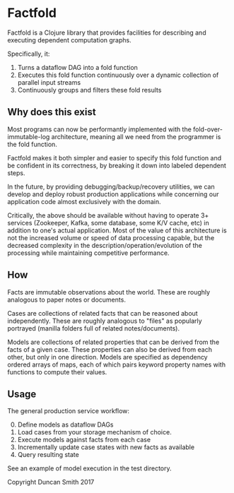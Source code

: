 # Factfold

Factfold is a Clojure library that provides facilities for describing and executing dependent computation graphs.

Specifically, it:

1. Turns a dataflow DAG into a fold function
2. Executes this fold function continuously over a dynamic collection of parallel input streams
3. Continuously groups and filters these fold results

## Why does this exist

Most programs can now be performantly implemented with the fold-over-immutable-log architecture, meaning all we need from the programmer is the fold function.

Factfold makes it both simpler and easier to specify this fold function and be confident in its correctness, by breaking it down into labeled dependent steps.

In the future, by providing debugging/backup/recovery utilities, we can develop and deploy robust production applications while concerning our application code almost exclusively with the domain.

Critically, the above should be available without having to operate 3+ services (Zookeeper, Kafka, some database, some K/V cache, etc) in addition to one's actual application. Most of the value of this architecture is not the increased volume or speed of data processing capable, but the decreased complexity in the description/operation/evolution of the processing while maintaining competitive performance.

## How

Facts are immutable observations about the world. These are roughly analogous to paper notes or documents.

Cases are collections of related facts that can be reasoned about independently. These are roughly analogous to "files" as popularly portrayed (manilla folders full of related notes/documents).

Models are collections of related properties that can be derived from the facts of a given case. These properties can also be derived from each other, but only in one direction. Models are specified as dependency ordered arrays of maps, each of which pairs keyword property names with functions to compute their values.

## Usage

The general production service workflow:

0. Define models as dataflow DAGs
1. Load cases from your storage mechanism of choice.
2. Execute models against facts from each case
3. Incrementally update case states with new facts as available
4. Query resulting state

See an example of model execution in the test directory.

Copyright Duncan Smith 2017